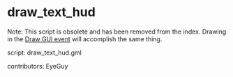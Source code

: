 draw_text_hud
=============

Note: This script is obsolete and has been removed from the index.
Drawing in the [Draw GUI event] will accomplish the same thing.

script: draw_text_hud.gml

contributors: EyeGuy

[Draw GUI event]: https://manual-en.yoyogames.com/#t=The_Asset_Editors%2FObject_Properties%2FDraw_Events.htm

